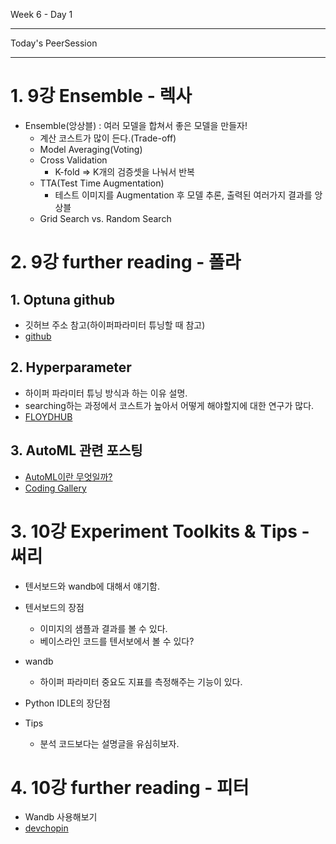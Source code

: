 Week 6 - Day 1

----

Today's PeerSession

----
# 1. 9강 Ensemble  - 렉사
- Ensemble(앙상블) : 여러 모델을 합쳐서 좋은 모델을 만들자!
    - 계산 코스트가 많이 든다.(Trade-off)
    - Model Averaging(Voting)
    - Cross Validation
        - K-fold => K개의 검증셋을 나눠서 반복
    - TTA(Test Time Augmentation)
        - 테스트 이미지를 Augmentation 후 모델 추론, 출력된 여러가지 결과를 앙상블
    - Grid Search vs. Random Search

# 2. 9강 further reading - 폴라
## 1. Optuna github
- 깃허브 주소 참고(하이퍼파라미터 튜닝할 때 참고)
- [github](https://github.com/optuna/optuna)
## 2. Hyperparameter
- 하이퍼 파라미터 튜닝 방식과 하는 이유 설명.
- searching하는 과정에서 코스트가 높아서 어떻게 해야할지에 대한 연구가 많다.
- [FLOYDHUB](https://blog.floydhub.com/guide-to-hyperparameters-search-for-deep-learning-models/)
## 3. AutoML 관련 포스팅
- [AutoML이란 무엇일까?](https://medium.com/daria-blog/automl-%EC%9D%B4%EB%9E%80-%EB%AC%B4%EC%97%87%EC%9D%BC%EA%B9%8C-1af227af2075)
- [Coding Gallery](https://cow-coding.github.io/posts/cousera3_2/)

# 3. 10강 Experiment Toolkits & Tips - 써리
- 텐서보드와 wandb에 대해서 얘기함.
- 텐서보드의 장점
    - 이미지의 샘플과 결과를 볼 수 있다.
    - 베이스라인 코드를 텐서보에서 볼 수 있다?

- wandb
    - 하이퍼 파라미터 중요도 지표를 측정해주는 기능이 있다.

- Python IDLE의 장단점
- Tips
    - 분석 코드보다는 설명글을 유심히보자.

# 4. 10강 further reading - 피터
- Wandb 사용해보기
- [devchopin](https://devchopin.com/blog/217/)